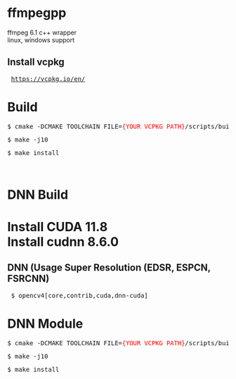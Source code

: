 # ffmpegpp
ffmpeg 6.1 c++ wrapper<br>
linux, windows support


<h2> Install vcpkg </h2>
<pre> <a href="https://vcpkg.io/en/">https://vcpkg.io/en/</a></pre>


<h1> Build </h1>
<pre>$ cmake -DCMAKE_TOOLCHAIN_FILE=<font color=red>{YOUR VCPKG PATH}</font>/scripts/buildsystems/vcpkg.cmake -DFFMPEGPP_TEST=ON .</pre>
<pre>$ make -j10</pre>
<pre>$ make install</pre>

<br>
<h1> DNN Build <h1>
Install CUDA 11.8 <br>
Install cudnn 8.6.0
<h2> DNN (Usage Super Resolution (EDSR, ESPCN, FSRCNN) </h2>
<pre> $ opencv4[core,contrib,cuda,dnn-cuda] </pre>

<h1> DNN Module </h1>
<pre>$ cmake -DCMAKE_TOOLCHAIN_FILE=<font color=red>{YOUR VCPKG PATH}</font>/scripts/buildsystems/vcpkg.cmake -DFFMPEGPP_SUPPRESS=ON -DFFMPEGPP_TEST=ON .</pre>
<pre>$ make -j10</pre>
<pre>$ make install</pre>